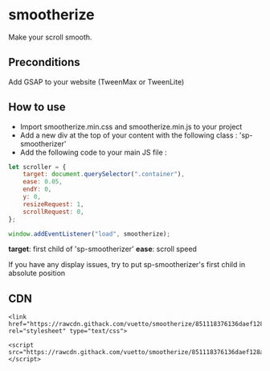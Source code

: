 # smootherize
Make your scroll smooth.

## Preconditions
Add GSAP to your website (TweenMax or TweenLite)

## How to use
- Import smootherize.min.css and smootherize.min.js to your project
- Add a new div at the top of your content with the following class : 'sp-smootherizer'
- Add the following code to your main JS file : 

```javascript
let scroller = {
    target: document.querySelector(".container"),
    ease: 0.05,
    endY: 0,
    y: 0,
    resizeRequest: 1,
    scrollRequest: 0,
};

window.addEventListener("load", smootherize);
```

**target**: first child of 'sp-smootherizer'
**ease**: scroll speed

If you have any display issues, try to put sp-smootherizer's first child in absolute position


## CDN
```
<link href="https://rawcdn.githack.com/vuetto/smootherize/851118376136daef128aa0a46c4d29de17eee145/smootherize.min.css" rel="stylesheet" type="text/css">
```
```
<script src="https://rawcdn.githack.com/vuetto/smootherize/851118376136daef128aa0a46c4d29de17eee145/smootherize.min.js"></script>
```
